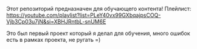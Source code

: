 Этот репозиторий предназначен для обучающего контента!
Плейлист: https://youtube.com/playlist?list=PLeY40vx99GXbqajpsCOQ-Vjb3Cp03u7jN&si=XBHJRntbL-snUM6E

Это был первый проект который я делал для обучения, много ошибок есть в рамках проекта, не ругать =)
